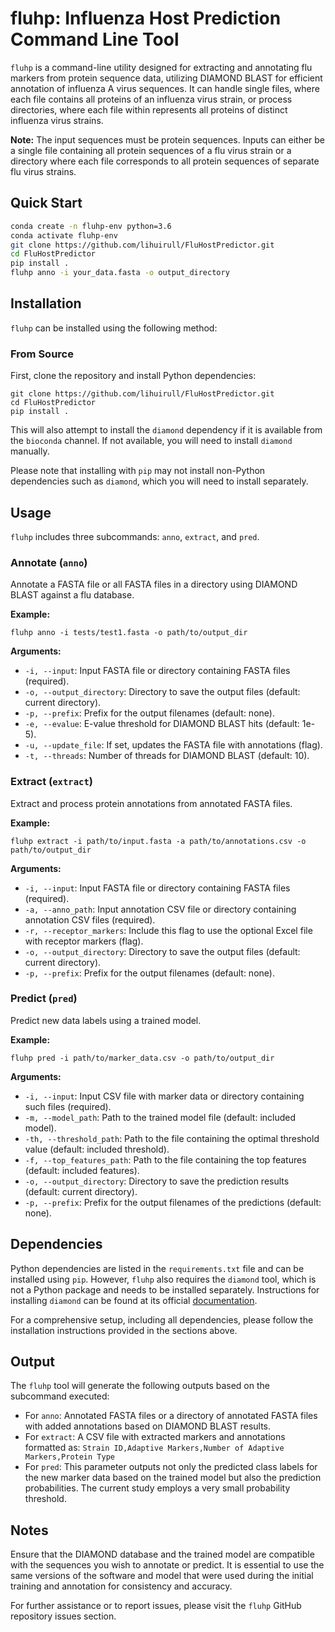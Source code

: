# fluhp: Influenza Host Prediction Command Line Tool

`fluhp` is a command-line utility designed for extracting and annotating flu markers from protein sequence data, utilizing DIAMOND BLAST for efficient annotation of influenza A virus sequences. It can handle single files, where each file contains all proteins of an influenza virus strain, or process directories, where each file within represents all proteins of distinct influenza virus strains.

**Note:** The input sequences must be protein sequences. Inputs can either be a single file containing all protein sequences of a flu virus strain or a directory where each file corresponds to all protein sequences of separate flu virus strains.

## Quick Start

```bash
conda create -n fluhp-env python=3.6
conda activate fluhp-env
git clone https://github.com/lihuirull/FluHostPredictor.git
cd FluHostPredictor
pip install .
fluhp anno -i your_data.fasta -o output_directory
```

## Installation

`fluhp` can be installed using the following method:

### From Source

First, clone the repository and install Python dependencies:

```shell
git clone https://github.com/lihuirull/FluHostPredictor.git
cd FluHostPredictor
pip install .
```

This will also attempt to install the `diamond` dependency if it is available from the `bioconda` channel. If not available, you will need to install `diamond` manually.

Please note that installing with `pip` may not install non-Python dependencies such as `diamond`, which you will need to install separately.

## Usage

`fluhp` includes three subcommands: `anno`, `extract`, and `pred`.

### Annotate (`anno`)

Annotate a FASTA file or all FASTA files in a directory using DIAMOND BLAST against a flu database.

**Example:**

```shell
fluhp anno -i tests/test1.fasta -o path/to/output_dir
```

**Arguments:**

- `-i, --input`: Input FASTA file or directory containing FASTA files (required).
- `-o, --output_directory`: Directory to save the output files (default: current directory).
- `-p, --prefix`: Prefix for the output filenames (default: none).
- `-e, --evalue`: E-value threshold for DIAMOND BLAST hits (default: 1e-5).
- `-u, --update_file`: If set, updates the FASTA file with annotations (flag).
- `-t, --threads`: Number of threads for DIAMOND BLAST (default: 10).

### Extract (`extract`)

Extract and process protein annotations from annotated FASTA files.

**Example:**

```shell
fluhp extract -i path/to/input.fasta -a path/to/annotations.csv -o path/to/output_dir
```

**Arguments:**

- `-i, --input`: Input FASTA file or directory containing FASTA files (required).
- `-a, --anno_path`: Input annotation CSV file or directory containing annotation CSV files (required).
- `-r, --receptor_markers`: Include this flag to use the optional Excel file with receptor markers (flag).
- `-o, --output_directory`: Directory to save the output files (default: current directory).
- `-p, --prefix`: Prefix for the output filenames (default: none).

### Predict (`pred`)

Predict new data labels using a trained model.

**Example:**

```shell
fluhp pred -i path/to/marker_data.csv -o path/to/output_dir
```

**Arguments:**

- `-i, --input`: Input CSV file with marker data or directory containing such files (required).
- `-m, --model_path`: Path to the trained model file (default: included model).
- `-th, --threshold_path`: Path to the file containing the optimal threshold value (default: included threshold).
- `-f, --top_features_path`: Path to the file containing the top features (default: included features).
- `-o, --output_directory`: Directory to save the prediction results (default: current directory).
- `-p, --prefix`: Prefix for the output filenames of the predictions (default: none).

## Dependencies

Python dependencies are listed in the `requirements.txt` file and can be installed using `pip`. However, `fluhp` also requires the `diamond` tool, which is not a Python package and needs to be installed separately. Instructions for installing `diamond` can be found at its official [documentation](https://github.com/bbuchfink/diamond/wiki).

For a comprehensive setup, including all dependencies, please follow the installation instructions provided in the sections above.

## Output

The `fluhp` tool will generate the following outputs based on the subcommand executed:

- For `anno`: Annotated FASTA files or a directory of annotated FASTA files with added annotations based on DIAMOND BLAST results.
- For `extract`: A CSV file with extracted markers and annotations formatted as: `Strain ID,Adaptive Markers,Number of Adaptive Markers,Protein Type`
- For `pred`: This parameter outputs not only the predicted class labels for the new marker data based on the trained model but also the prediction probabilities. The current study employs a very small probability threshold.

## Notes

Ensure that the DIAMOND database and the trained model are compatible with the sequences you wish to annotate or predict. It is essential to use the same versions of the software and model that were used during the initial training and annotation for consistency and accuracy.

For further assistance or to report issues, please visit the `fluhp` GitHub repository issues section.